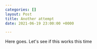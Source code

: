 ```yaml
---
categories: []
layout: Post
title: Another attempt
date: 2021-06-19 23:00:00 +0000

---
```

Here goes. Let's see if this works this time